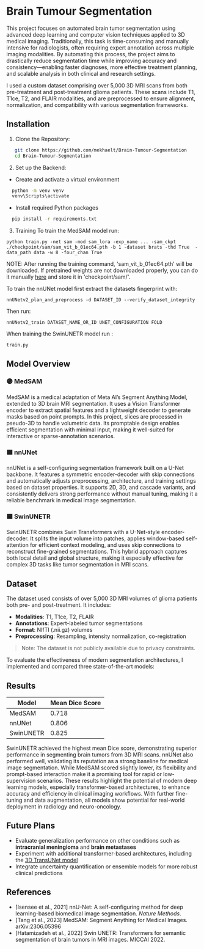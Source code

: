 # Brain Tumour Segmentation

This project focuses on automated brain tumor segmentation using advanced deep learning and computer vision techniques applied to 3D medical imaging. Traditionally, this task is time-consuming and manually intensive for radiologists, often requiring expert annotation across multiple imaging modalities. By automating this process, the project aims to drastically reduce segmentation time while improving accuracy and consistency—enabling faster diagnoses, more effective treatment planning, and scalable analysis in both clinical and research settings.

I used a custom dataset comprising over 5,000 3D MRI scans from both pre-treatment and post-treatment glioma patients. These scans include T1, T1ce, T2, and FLAIR modalities, and are preprocessed to ensure alignment, normalization, and compatibility with various segmentation frameworks.

## Installation

1. Clone the Repository:
```bash
   git clone https://github.com/mekhaelt/Brain-Tumour-Segmentation
   cd Brain-Tumour-Segmentation
```
2. Set up the Backend:
- Create and activate a virtual environment
```bash
  python -m venv venv
  venv\Scripts\activate
```
- Install required Python packages
```bash
  pip install -r requirements.txt
```
3. Training
To train the MedSAM model run:
```
python train.py -net sam -mod sam_lora -exp_name ... -sam_ckpt ./checkpoint/sam/sam_vit_b_01ec64.pth -b 1 -dataset brats -thd True  -data_path data -w 8 -four_chan True 
```
NOTE: After running the training command, 'sam_vit_b_01ec64.pth' will be downloaded. If pretrained weights are not downloaded properly, you can do it manually [here](https://dl.fbaipublicfiles.com/segment_anything/sam_vit_b_01ec64.pth) and store it in 'checkpoint/sam/'.

To train the nnUNet model first extract the datasets fingerprint with:
```
nnUNetv2_plan_and_preprocess -d DATASET_ID --verify_dataset_integrity
```
Then run:
```
nnUNetv2_train DATASET_NAME_OR_ID UNET_CONFIGURATION FOLD
```
When training the SwinUNETR model run :
```
train.py
```

## Model Overview

### 🟣 MedSAM
MedSAM is a medical adaptation of Meta AI’s Segment Anything Model, extended to 3D brain MRI segmentation. It uses a Vision Transformer encoder to extract spatial features and a lightweight decoder to generate masks based on point prompts. In this project, slices are processed in pseudo-3D to handle volumetric data. Its promptable design enables efficient segmentation with minimal input, making it well-suited for interactive or sparse-annotation scenarios.

### 🟩 nnUNet
nnUNet is a self-configuring segmentation framework built on a U-Net backbone. It features a symmetric encoder-decoder with skip connections and automatically adjusts preprocessing, architecture, and training settings based on dataset properties. It supports 2D, 3D, and cascade variants, and consistently delivers strong performance without manual tuning, making it a reliable benchmark in medical image segmentation.

### 🟦 SwinUNETR
SwinUNETR combines Swin Transformers with a U-Net-style encoder-decoder. It splits the input volume into patches, applies window-based self-attention for efficient context modeling, and uses skip connections to reconstruct fine-grained segmentations. This hybrid approach captures both local detail and global structure, making it especially effective for complex 3D tasks like tumor segmentation in MRI scans.

## Dataset

The dataset used consists of over 5,000 3D MRI volumes of glioma patients both pre- and post-treatment. It includes:
- **Modalities**: T1, T1ce, T2, FLAIR
- **Annotations**: Expert-labeled tumor segmentations
- **Format**: NIfTI (.nii.gz) volumes
- **Preprocessing**: Resampling, intensity normalization, co-registration

> Note: The dataset is not publicly available due to privacy constraints.


To evaluate the effectiveness of modern segmentation architectures, I implemented and compared three state-of-the-art models:

## Results

| Model     | Mean Dice Score |
| --------- | --------------- |
| MedSAM    | 0.718           |
| nnUNet    | 0.806           |
| SwinUNETR | 0.825           |

SwinUNETR achieved the highest mean Dice score, demonstrating superior performance in segmenting brain tumors from 3D MRI scans. nnUNet also performed well, validating its reputation as a strong baseline for medical image segmentation. While MedSAM scored slightly lower, its flexibility and prompt-based interaction make it a promising tool for rapid or low-supervision scenarios. These results highlight the potential of modern deep learning models, especially transformer-based architectures, to enhance accuracy and efficiency in clinical imaging workflows. With further fine-tuning and data augmentation, all models show potential for real-world deployment in radiology and neuro-oncology.

## Future Plans

- Evaluate generalization performance on other conditions such as **intracranial meningioma** and **brain metastases**
- Experiment with additional transformer-based architectures, including the [3D TransUNet model](https://arxiv.org/pdf/2310.07781)
- Integrate uncertainty quantification or ensemble models for more robust clinical predictions

## References

- [Isensee et al., 2021] nnU-Net: A self-configuring method for deep learning-based biomedical image segmentation. *Nature Methods*.
- [Tang et al., 2023] MedSAM: Segment Anything for Medical Images. arXiv:2306.05396
- [Hatamizadeh et al., 2022] Swin UNETR: Transformers for semantic segmentation of brain tumors in MRI images. MICCAI 2022.







